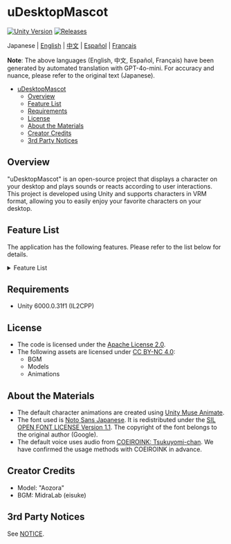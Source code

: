 # uDesktopMascot

[![Unity Version](https://img.shields.io/badge/Unity-6000.0%2B-blueviolet?logo=unity)](https://unity.com/releases/editor/archive)
[![Releases](https://img.shields.io/github/release/MidraLab/uDesktopMascot.svg)](https://github.com/MidraLab/uDesktopMascot/releases)

Japanese | [English](README_EN.md) | [中文](README_CN.md) | [Español](README_ES.md) | [Français](README_FR.md)

**Note**: The above languages (English, 中文, Español, Français) have been generated by automated translation with GPT-4o-mini. For accuracy and nuance, please refer to the original text (Japanese).

<!-- TOC -->
* [uDesktopMascot](#udesktopmascot)
  * [Overview](#overview)
  * [Feature List](#feature-list)
  * [Requirements](#requirements)
  * [License](#license)
  * [About the Materials](#about-the-materials)
  * [Creator Credits](#creator-credits)
  * [3rd Party Notices](#3rd-party-notices)
<!-- TOC -->

## Overview

"uDesktopMascot" is an open-source project that displays a character on your desktop and plays sounds or reacts according to user interactions. This project is developed using Unity and supports characters in VRM format, allowing you to easily enjoy your favorite characters on your desktop.

## Feature List

The application has the following features. Please refer to the list below for details.

<details>

<summary>Feature List</summary>

* Loads and displays any VRM file placed in StreamingAssets. If there are multiple files, the one at the beginning of the search will be loaded. It supports VRM 0.x and VRM 1.x.
* Loads and plays audio files placed in SteamingAssets/Voice/. If there are multiple files, they are played randomly.
  * The audio played on click is loaded from the audio files placed in StreamingAssets/Voice/Click/.
* Loads and plays music files placed in SteamingAssets/BGM/. If there are multiple files, they are played randomly.
* Addition of a default voice for the character.
  * The default voice uses audio from [COEIROINK: Tsukuyomi-chan](https://coeiroink.com/character/audio-character/tsukuyomi-chan).
  * Played at application startup, application exit, and on click.

</details>

## Requirements
* Unity 6000.0.31f1 (IL2CPP)

## License
* The code is licensed under the [Apache License 2.0](LICENSE).
* The following assets are licensed under [CC BY-NC 4.0](https://creativecommons.org/licenses/by-nc/4.0/):
  * BGM
  * Models
  * Animations

## About the Materials
* The default character animations are created using [Unity Muse Animate](https://muse.unity.com/ja-jp/explore).
* The font used is [Noto Sans Japanese](https://fonts.google.com/noto/specimen/Noto+Sans+JP?lang=ja_Jpan). It is redistributed under the [SIL OPEN FONT LICENSE Version 1.1](https://fonts.google.com/noto/specimen/Noto+Sans+JP/license?lang=ja_Jpan). The copyright of the font belongs to the original author (Google).
* The default voice uses audio from [COEIROINK: Tsukuyomi-chan](https://coeiroink.com/character/audio-character/tsukuyomi-chan). We have confirmed the usage methods with COEIROINK in advance.

## Creator Credits
* Model: "Aozora" 
* BGM: MidraLab (eisuke)

## 3rd Party Notices

See [NOTICE](./NOTICE.md).